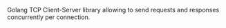 Golang TCP Client-Server library allowing to send requests and responses concurrently per connection.